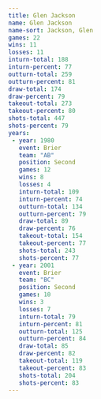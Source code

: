 ```yaml
---
title: Glen Jackson
name: Glen Jackson
name-sort: Jackson, Glen
games: 22
wins: 11
losses: 11
inturn-total: 188
inturn-percent: 77
outturn-total: 259
outturn-percent: 81
draw-total: 174
draw-percent: 79
takeout-total: 273
takeout-percent: 80
shots-total: 447
shots-percent: 79
years:
 - year: 1980
   event: Brier
   team: "AB"
   position: Second
   games: 12
   wins: 8
   losses: 4
   inturn-total: 109
   inturn-percent: 74
   outturn-total: 134
   outturn-percent: 79
   draw-total: 89
   draw-percent: 76
   takeout-total: 154
   takeout-percent: 77
   shots-total: 243
   shots-percent: 77
 - year: 2001
   event: Brier
   team: "BC"
   position: Second
   games: 10
   wins: 3
   losses: 7
   inturn-total: 79
   inturn-percent: 81
   outturn-total: 125
   outturn-percent: 84
   draw-total: 85
   draw-percent: 82
   takeout-total: 119
   takeout-percent: 83
   shots-total: 204
   shots-percent: 83
---
```

